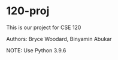 # 120-proj

This is our project for CSE 120

Authors: Bryce Woodard, Binyamin Abukar

NOTE: Use Python 3.9.6
